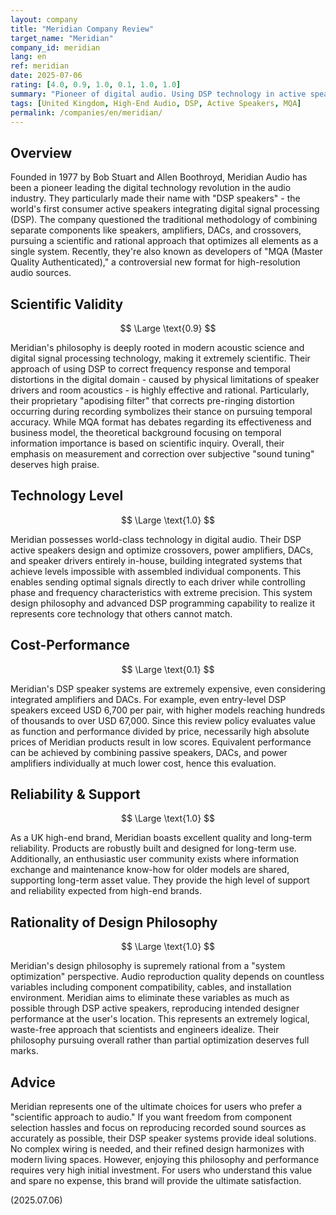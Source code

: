 ```yaml
---
layout: company
title: "Meridian Company Review"
target_name: "Meridian"
company_id: meridian
lang: en
ref: meridian
date: 2025-07-06
rating: [4.0, 0.9, 1.0, 0.1, 1.0, 1.0]
summary: "Pioneer of digital audio. Using DSP technology in active speakers, they established an approach to scientifically control audio reproduction. While building extremely rational and high-performance systems, prices are very high with low cost-performance."
tags: [United Kingdom, High-End Audio, DSP, Active Speakers, MQA]
permalink: /companies/en/meridian/
---
```


## Overview

Founded in 1977 by Bob Stuart and Allen Boothroyd, Meridian Audio has been a pioneer leading the digital technology revolution in the audio industry. They particularly made their name with "DSP speakers" - the world's first consumer active speakers integrating digital signal processing (DSP). The company questioned the traditional methodology of combining separate components like speakers, amplifiers, DACs, and crossovers, pursuing a scientific and rational approach that optimizes all elements as a single system. Recently, they're also known as developers of "MQA (Master Quality Authenticated)," a controversial new format for high-resolution audio sources.

## Scientific Validity

$$ \Large \text{0.9} $$

Meridian's philosophy is deeply rooted in modern acoustic science and digital signal processing technology, making it extremely scientific. Their approach of using DSP to correct frequency response and temporal distortions in the digital domain - caused by physical limitations of speaker drivers and room acoustics - is highly effective and rational. Particularly, their proprietary "apodising filter" that corrects pre-ringing distortion occurring during recording symbolizes their stance on pursuing temporal accuracy. While MQA format has debates regarding its effectiveness and business model, the theoretical background focusing on temporal information importance is based on scientific inquiry. Overall, their emphasis on measurement and correction over subjective "sound tuning" deserves high praise.

## Technology Level

$$ \Large \text{1.0} $$

Meridian possesses world-class technology in digital audio. Their DSP active speakers design and optimize crossovers, power amplifiers, DACs, and speaker drivers entirely in-house, building integrated systems that achieve levels impossible with assembled individual components. This enables sending optimal signals directly to each driver while controlling phase and frequency characteristics with extreme precision. This system design philosophy and advanced DSP programming capability to realize it represents core technology that others cannot match.

## Cost-Performance

$$ \Large \text{0.1} $$

Meridian's DSP speaker systems are extremely expensive, even considering integrated amplifiers and DACs. For example, even entry-level DSP speakers exceed USD 6,700 per pair, with higher models reaching hundreds of thousands to over USD 67,000. Since this review policy evaluates value as function and performance divided by price, necessarily high absolute prices of Meridian products result in low scores. Equivalent performance can be achieved by combining passive speakers, DACs, and power amplifiers individually at much lower cost, hence this evaluation.

## Reliability & Support

$$ \Large \text{1.0} $$

As a UK high-end brand, Meridian boasts excellent quality and long-term reliability. Products are robustly built and designed for long-term use. Additionally, an enthusiastic user community exists where information exchange and maintenance know-how for older models are shared, supporting long-term asset value. They provide the high level of support and reliability expected from high-end brands.

## Rationality of Design Philosophy

$$ \Large \text{1.0} $$

Meridian's design philosophy is supremely rational from a "system optimization" perspective. Audio reproduction quality depends on countless variables including component compatibility, cables, and installation environment. Meridian aims to eliminate these variables as much as possible through DSP active speakers, reproducing intended designer performance at the user's location. This represents an extremely logical, waste-free approach that scientists and engineers idealize. Their philosophy pursuing overall rather than partial optimization deserves full marks.

## Advice

Meridian represents one of the ultimate choices for users who prefer a "scientific approach to audio." If you want freedom from component selection hassles and focus on reproducing recorded sound sources as accurately as possible, their DSP speaker systems provide ideal solutions. No complex wiring is needed, and their refined design harmonizes with modern living spaces. However, enjoying this philosophy and performance requires very high initial investment. For users who understand this value and spare no expense, this brand will provide the ultimate satisfaction.

(2025.07.06)